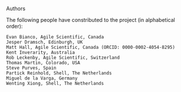 Authors

The following people have constributed to the project (in alphabetical order):

    Evan Bianco, Agile Scientific, Canada
    Jesper Dramsch, Edinburgh, UK
    Matt Hall, Agile Scientific, Canada (ORCID: 0000-0002-4054-8295)
    Kent Inverarity, Australia
    Rob Leckenby, Agile Scientific, Switzerland
    Thomas Martin, Colorado, USA
    Steve Purves, Spain
    Partick Reinhold, Shell, The Netherlands
    Miguel de la Varga, Germany
    Wenting Xiong, Shell, The Netherlands
